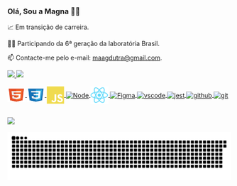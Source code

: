 ### Olá, Sou a Magna 👩‍💻
:chart_with_upwards_trend: Em transição de carreira.

:woman_student: Participando da 6ª geração da laboratória Brasil.

📫 Contacte-me pelo e-mail: maagdutra@gmail.com.


<div>
  <a href="https://github.com/magnadutra">
  <img height="180em" src="https://github-readme-stats.vercel.app/api?username=magnadutra&show_icons=true&theme=dracula&include_all_commits=true&count_private=true"/>
  <img height="180em" src="https://github-readme-stats.vercel.app/api/top-langs/?username=magnadutra&layout=compact&langs_count=16&theme=dracula"/>
<div>
  
  <div style="display: inline_block"><br>
  <img align="center" alt="HTML" height="30" width="40" src="https://raw.githubusercontent.com/devicons/devicon/master/icons/html5/html5-original.svg">
  <img align="center" alt="CSS" height="30" width="40" src="https://raw.githubusercontent.com/devicons/devicon/master/icons/css3/css3-original.svg">
  <img align="center" alt="Js" height="40" width="40" src="https://raw.githubusercontent.com/devicons/devicon/master/icons/javascript/javascript-plain.svg">
  <img  align="center" alt="Node" height="40" width="40" src="https://cdn.jsdelivr.net/gh/devicons/devicon/icons/nodejs/nodejs-original.svg" />
  <img align="center" alt="React" height="40" width="40" src="https://raw.githubusercontent.com/devicons/devicon/master/icons/react/react-original.svg">
  <img align="center" alt="Figma" height="40" width="40" src="https://cdn.jsdelivr.net/gh/devicons/devicon/icons/figma/figma-original.svg" />
  <img align="center" alt="vscode" height="40" width="40" src="https://cdn.jsdelivr.net/gh/devicons/devicon/icons/vscode/vscode-original.svg" />
  <img align="center" alt="jest" height="40" width="40" src="https://cdn.jsdelivr.net/gh/devicons/devicon/icons/jest/jest-plain.svg" />
  <img align="center" alt="github" height="40" width="40" src="https://cdn.jsdelivr.net/gh/devicons/devicon/icons/github/github-original.svg" />
  <img align="center" alt="git" height="40" width="40" src="https://cdn.jsdelivr.net/gh/devicons/devicon/icons/git/git-original.svg" />
    
</div>
  


  ##
  
  <div> 
  <a href="https://www.linkedin.com/in/magna-dutra/" target="_blank"><img src="https://img.shields.io/badge/-LinkedIn-%230077B5?style=for-the-badge&logo=linkedin&logoColor=white" target="_blank"></a> 
 
  ![Snake animation](https://github.com/Magnadutra/magnadutra/blob/output/github-contribution-grid-snake.svg)
    
 
</div>

 
